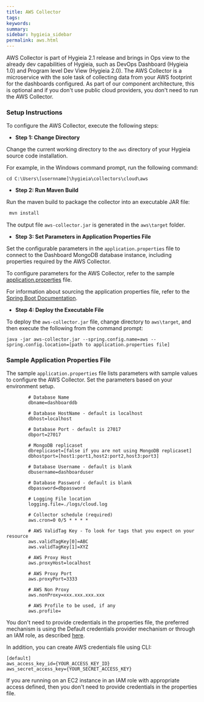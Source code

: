 ```yaml
---
title: AWS Collector
tags:
keywords:
summary:
sidebar: hygieia_sidebar
permalink: aws.html
---
```


AWS Collector is part of Hygieia 2.1 release and brings in Ops view to the already dev capabilities of Hygieia, such as DevOps Dashboard (Hygieia 1.0) and Program level Dev View (Hygieia 2.0). The AWS Collector is a microservice with the sole task of collecting data from your AWS footprint for the dashboards configured. As part of our component architecture, this is optional and if you don't use public cloud providers, you don't need to run the AWS Collector.

### Setup Instructions

To configure the AWS Collector, execute the following steps:

*   **Step 1: Change Directory**

Change the current working directory to the `aws` directory of your Hygieia source code installation.

For example, in the Windows command prompt, run the following command:

```
cd C:\Users\[usernname]\hygieia\collectors\cloud\aws
```

*   **Step 2: Run Maven Build**

Run the maven build to package the collector into an executable JAR file:

```bash
 mvn install
```

The output file `aws-collector.jar` is generated in the `aws\target` folder.

*   **Step 3: Set Parameters in Application Properties File**

Set the configurable parameters in the `application.properties` file to connect to the Dashboard MongoDB database instance, including properties required by the AWS Collector.

To configure parameters for the AWS Collector, refer to the sample [application.properties](#sample-application-properties-file) file.

For information about sourcing the application properties file, refer to the [Spring Boot Documentation](http://docs.spring.io/spring-boot/docs/current-SNAPSHOT/reference/htmlsingle/#boot-features-external-config-application-property-files).

*   **Step 4: Deploy the Executable File**

To deploy the `aws-collector.jar` file, change directory to `aws\target`, and then execute the following from the command prompt:

```
java -jar aws-collector.jar --spring.config.name=aws --spring.config.location=[path to application.properties file]
```

### Sample Application Properties File

The sample `application.properties` file lists parameters with sample values to configure the AWS Collector. Set the parameters based on your environment setup.

```properties
		# Database Name
		dbname=dashboarddb

		# Database HostName - default is localhost
		dbhost=localhost

		# Database Port - default is 27017
		dbport=27017

		# MongoDB replicaset
		dbreplicaset=[false if you are not using MongoDB replicaset]
		dbhostport=[host1:port1,host2:port2,host3:port3]

		# Database Username - default is blank
		dbusername=dashboarduser

		# Database Password - default is blank
		dbpassword=dbpassword

		# Logging File location
		logging.file=./logs/cloud.log

		# Collector schedule (required)
		aws.cron=0 0/5 * * * *

		# AWS ValidTag Key - To look for tags that you expect on your resource
		aws.validTagKey[0]=ABC
		aws.validTagKey[1]=XYZ

		# AWS Proxy Host
		aws.proxyHost=localhost

		# AWS Proxy Port
		aws.proxyPort=3333

		# AWS Non Proxy
		aws.nonProxy=xxx.xxx.xxx.xxx

		# AWS Profile to be used, if any
		aws.profile=
```

You don't need to provide credentials in the properties file, the preferred mechanism is using the Default credentials provider mechanism or through an IAM role, as described [here](http://docs.aws.amazon.com/AWSSdkDocsJava/latest/DeveloperGuide/credentials.html).

In addition, you can create AWS credentials file using CLI:
```properties
[default]
aws_access_key_id={YOUR_ACCESS_KEY_ID}
aws_secret_access_key={YOUR_SECRET_ACCESS_KEY}
```

If you are running on an EC2 instance in an IAM role with appropriate access defined, then you don't need to provide credentials in the properties file.
